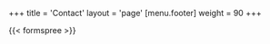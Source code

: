 +++
title = 'Contact'
layout = 'page'
[menu.footer]
  weight = 90
+++

{{< formspree >}}

<!-- ## Feel free to contact me if you wish.  

I can be reached via email at [louise@louisestrawbridge.com](mailto:louise@louisestrawbridge.com). -->

